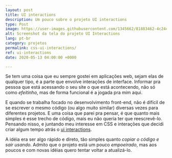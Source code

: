 ```yaml
---
layout: post
title: UI interactions
description: Um pouco sobre o projeto UI interactions
type: Post
image: https://user-images.githubusercontent.com/1345662/81883462-4c24c300-9563-11ea-868b-6e74bc3638b9.png
alt: Screenshot da tela do projeto UI Interactions
lang: pt-br
category: projetos
permalink: css-ui-interactions/
ref: ui-interactions
date: 2020-05-13 04:00:00 +0000

---
```

Se tem uma coisa que eu sempre gostei em aplicações web, sejam elas de qualquer tipo, é a parte que envolve interações de interface. Informar pra pessoa que está acessando o seu site o que está acontecendo, não só como _efeitinho_, mas de forma funcional é a jogada pra mim aqui.

E quando se trabalha focado no desenvolvimento front-end, não é difícil de se escrever o mesmo código (ou algo muito similar) diversas vezes para diferentes projetos. E uma coisa que parei pra pensar, é que quanto mais simples é esse trecho de código, mais eu não queria ter que reescrevê-lo. Pensando nisso, e juntando meu interesse em CSS e interações que decidi criar algum tempo atrás o [ui interactions](https://raphaelfabeni.com/ui-interactions/).

A idéia era ser algo rápido e direto, tão simples quanto _copiar o código e sair usando_. Admito que o projeto está um pouco _empoeirado_, mas aos poucos e com novas idéias quero tentar voltar a atualizá-lo.
